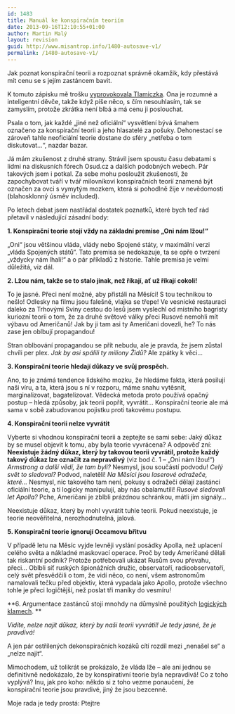 ```yaml
---
id: 1483
title: Manuál ke konspiračním teoriím
date: 2013-09-16T12:10:55+01:00
author: Martin Malý
layout: revision
guid: http://www.misantrop.info/1480-autosave-v1/
permalink: /1480-autosave-v1/
---
```

Jak poznat konspirační teorii a rozpoznat správně okamžik, kdy přestává mít cenu se s jejím zastáncem bavit.

<!--more-->

K tomuto zápisku mě trošku [vyprovokovala Tlamiczka](http://www.tlamiczka.com/2013/09/pche-tihleti-konspiratori.html). Ona je rozumné a inteligentní děvče, takže když píše něco, s čím nesouhlasím, tak se zamyslím, protože zkrátka není blbá a má cenu ji poslouchat.

Psala o tom, jak každé &#8222;jiné než oficiální&#8220; vysvětlení bývá šmahem označeno za konspirační teorii a jeho hlasatelé za pošuky. Dehonestací se zároveň tahle neoficiální teorie dostane do sféry &#8222;netřeba o tom diskutovat&#8230;&#8220;, nazdar bazar.

Já mám zkušenost z druhé strany. Strávil jsem spoustu času debatami s lidmi na diskusních fórech Osud.cz a dalších podobných webech. Pár takových jsem i potkal. Za sebe mohu posloužit zkušeností, že zapochybovat tváří v tvář milovníkovi konspiračních teorií znamená být označen za ovci s vymytým mozkem, která si pohodlně žije v nevědomosti (blahosklonný úsměv included).

Po letech debat jsem nastřádal dostatek poznatků, které bych teď rád přetavil v následující zásadní body:

**1. Konspirační teorie stojí vždy na základní premise &#8222;Oni nám lžou!&#8220;**

&#8222;Oni&#8220; jsou většinou vláda, vlády nebo Spojené státy, v maximální verzi &#8222;vláda Spojených států&#8220;. Tato premisa se nedokazuje, ta se opře o tvrzení &#8222;vždycky nám lhali!&#8220; a o pár příkladů z historie. Tahle premisa je velmi důležitá, viz dál.

**2. Lžou nám, takže se to stalo jinak, než říkají, ať už říkají cokoli!**

To je jasné. Přeci není možné, aby přistáli na Měsíci! S tou technikou to nešlo! Odlesky na filmu jsou falešné, vlajka se třepe! Ve vesnické restauraci daleko za Trhovými Sviny cestou do lesů jsem vyslechl od místního bagristy kuriozní teorii o tom, že za druhé světové války přeci Rusové nemohli mít výbavu od Američanů! Jak by ji tam asi ty Američani dovezli, he? To nás zase jen oblbují propagandou!

Stran oblbování propagandou se přít nebudu, ale je pravda, že jsem zůstal chvíli per plex. _Jak by asi spálili ty miliony Židů?_ Ale zpátky k věci&#8230;

**3. Konspirační teorie hledají důkazy ve svůj prospěch.**

Ano, to je známá tendence lidského mozku, že hledáme fakta, která posilují naši víru, a ta, která jsou s ní v rozporu, máme snahu vytěsnit, marginalizovat, bagatelizovat. Vědecká metoda proto používá opačný postup &#8211; hledá způsoby, jak teorii popřít, vyvrátit&#8230; Konspirační teorie ale má sama v sobě zabudovanou pojistku proti takovému postupu.

**4. Konspirační teorii nelze vyvrátit**

Vyberte si vhodnou konspirační teorii a zeptejte se sami sebe: Jaký důkaz by se musel objevit k tomu, aby byla teorie vyvrácena? A odpověď zní: **Neexistuje žádný důkaz, který by takovou teorii vyvrátil, protože každý takový důkaz lze označit za nepravdivý** (viz bod č. 1 &#8211; &#8222;Oni nám lžou!&#8220;) _Armstrong a další vědí, že tam byli?_ Nesmysl, jsou součástí podvodu! _Celý svět to sledoval?_ Podvod, naletěli! _Na Měsíci jsou laserové odražeče, které&#8230;_ Nesmysl, nic takového tam není, pokusy s odražeči dělají zastánci oficiální teorie, a ti logicky manipulují, aby nás obalamutili! _Rusové sledovali let Apolla?_ Pche, Američani je zblbli prázdnou schránkou, mátli jim signály&#8230;

Neexistuje důkaz, který by mohl vyvrátit tuhle teorii. Pokud neexistuje, je teorie neověřitelná, nerozhodnutelná, jalová.

**5. Konspirační teorie ignorují Occamovu břitvu**

V případě letu na Měsíc vyjde levněji vyslání posádky Apolla, než uplacení celého světa a nákladné maskovací operace. Proč by tedy Američané dělali tak riskantní podnik? Protože potřebovali ukázat Rusům svou převahu, přeci&#8230; Oblbli síť ruských špionážních družic, observatoří, radioobservatoří, celý svět přesvědčili o tom, že vidí něco, co není, všem astronomům namalovali tečku před objektiv, která vypadala jako Apollo, protože všechno tohle je přeci logičtější, než poslat tři maníky do vesmíru!

**6. Argumentace zastánců stojí mnohdy na důmyslně použitých [logických klamech](http://www.misantrop.info/trvale-udrzitelna-krava/). **

_Vidíte, nelze najít důkaz, který by naši teorii vyvrátil! Je tedy jasné, že je pravdivá!_

A jen pár ostřílených dekonspiračních kozáků cítí rozdíl mezi &#8222;nenašel se&#8220; a &#8222;nelze najít&#8220;.

Mimochodem, už tolikrát se prokázalo, že vláda lže &#8211; ale ani jednou se definitivně nedokázalo, že by konspirativní teorie byla nepravdivá! Co z toho vyplývá? Inu, jak pro koho: někdo si z toho vezme ponaučení, že konspirační teorie jsou pravdivé, jiný že jsou bezcenné.

Moje rada je tedy prostá: Ptejtre